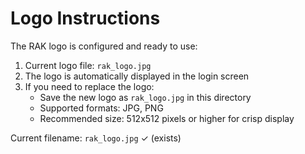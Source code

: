 # Logo Instructions

The RAK logo is configured and ready to use:

1. Current logo file: `rak_logo.jpg`
2. The logo is automatically displayed in the login screen
3. If you need to replace the logo:
   - Save the new logo as `rak_logo.jpg` in this directory
   - Supported formats: JPG, PNG
   - Recommended size: 512x512 pixels or higher for crisp display

Current filename: `rak_logo.jpg` ✓ (exists)